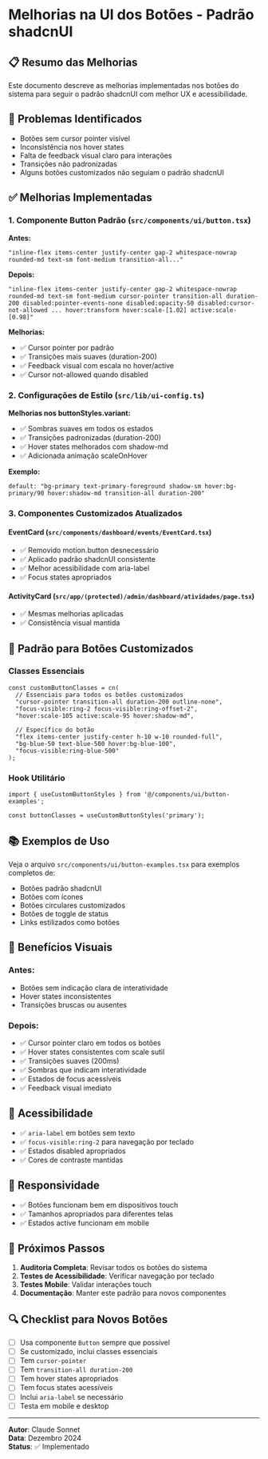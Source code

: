 # Melhorias na UI dos Botões - Padrão shadcnUI

## 📋 Resumo das Melhorias

Este documento descreve as melhorias implementadas nos botões do sistema para seguir o padrão shadcnUI com melhor UX e acessibilidade.

## 🎯 Problemas Identificados

- Botões sem cursor pointer visível
- Inconsistência nos hover states
- Falta de feedback visual claro para interações
- Transições não padronizadas
- Alguns botões customizados não seguiam o padrão shadcnUI

## ✅ Melhorias Implementadas

### 1. Componente Button Padrão (`src/components/ui/button.tsx`)

**Antes:**
```tsx
"inline-flex items-center justify-center gap-2 whitespace-nowrap rounded-md text-sm font-medium transition-all..."
```

**Depois:**
```tsx
"inline-flex items-center justify-center gap-2 whitespace-nowrap rounded-md text-sm font-medium cursor-pointer transition-all duration-200 disabled:pointer-events-none disabled:opacity-50 disabled:cursor-not-allowed ... hover:transform hover:scale-[1.02] active:scale-[0.98]"
```

**Melhorias:**
- ✅ Cursor pointer por padrão
- ✅ Transições mais suaves (duration-200)
- ✅ Feedback visual com escala no hover/active
- ✅ Cursor not-allowed quando disabled

### 2. Configurações de Estilo (`src/lib/ui-config.ts`)

**Melhorias nos buttonStyles.variant:**
- ✅ Sombras suaves em todos os estados
- ✅ Transições padronizadas (duration-200)
- ✅ Hover states melhorados com shadow-md
- ✅ Adicionada animação scaleOnHover

**Exemplo:**
```tsx
default: "bg-primary text-primary-foreground shadow-sm hover:bg-primary/90 hover:shadow-md transition-all duration-200"
```

### 3. Componentes Customizados Atualizados

#### EventCard (`src/components/dashboard/events/EventCard.tsx`)
- ✅ Removido motion.button desnecessário
- ✅ Aplicado padrão shadcnUI consistente
- ✅ Melhor acessibilidade com aria-label
- ✅ Focus states apropriados

#### ActivityCard (`src/app/(protected)/admin/dashboard/atividades/page.tsx`)
- ✅ Mesmas melhorias aplicadas
- ✅ Consistência visual mantida

## 🔧 Padrão para Botões Customizados

### Classes Essenciais
```tsx
const customButtonClasses = cn(
  // Essenciais para todos os botões customizados
  "cursor-pointer transition-all duration-200 outline-none",
  "focus-visible:ring-2 focus-visible:ring-offset-2",
  "hover:scale-105 active:scale-95 hover:shadow-md",
  
  // Específico do botão
  "flex items-center justify-center h-10 w-10 rounded-full",
  "bg-blue-50 text-blue-500 hover:bg-blue-100",
  "focus-visible:ring-blue-500"
);
```

### Hook Utilitário
```tsx
import { useCustomButtonStyles } from '@/components/ui/button-examples';

const buttonClasses = useCustomButtonStyles('primary');
```

## 📚 Exemplos de Uso

Veja o arquivo `src/components/ui/button-examples.tsx` para exemplos completos de:
- Botões padrão shadcnUI
- Botões com ícones
- Botões circulares customizados
- Botões de toggle de status
- Links estilizados como botões

## 🎨 Benefícios Visuais

### Antes:
- Botões sem indicação clara de interatividade
- Hover states inconsistentes
- Transições bruscas ou ausentes

### Depois:
- ✅ Cursor pointer claro em todos os botões
- ✅ Hover states consistentes com scale sutil
- ✅ Transições suaves (200ms)
- ✅ Sombras que indicam interatividade
- ✅ Estados de focus acessíveis
- ✅ Feedback visual imediato

## 🧩 Acessibilidade

- ✅ `aria-label` em botões sem texto
- ✅ `focus-visible:ring-2` para navegação por teclado
- ✅ Estados disabled apropriados
- ✅ Cores de contraste mantidas

## 📱 Responsividade

- ✅ Botões funcionam bem em dispositivos touch
- ✅ Tamanhos apropriados para diferentes telas
- ✅ Estados active funcionam em mobile

## 🚀 Próximos Passos

1. **Auditoria Completa**: Revisar todos os botões do sistema
2. **Testes de Acessibilidade**: Verificar navegação por teclado
3. **Testes Mobile**: Validar interações touch
4. **Documentação**: Manter este padrão para novos componentes

## 🔍 Checklist para Novos Botões

- [ ] Usa componente `Button` sempre que possível
- [ ] Se customizado, inclui classes essenciais
- [ ] Tem `cursor-pointer`
- [ ] Tem `transition-all duration-200`
- [ ] Tem hover states apropriados
- [ ] Tem focus states acessíveis
- [ ] Inclui `aria-label` se necessário
- [ ] Testa em mobile e desktop

---

**Autor**: Claude Sonnet  
**Data**: Dezembro 2024  
**Status**: ✅ Implementado 